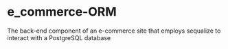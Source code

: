 # e_commerce-ORM
The back-end component of an e-commerce site that employs sequalize to interact with a PostgreSQL database
